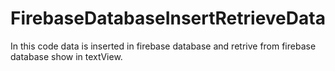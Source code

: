 # FirebaseDatabaseInsertRetrieveData
In this code data is inserted in firebase database and retrive from firebase database show in textView.
